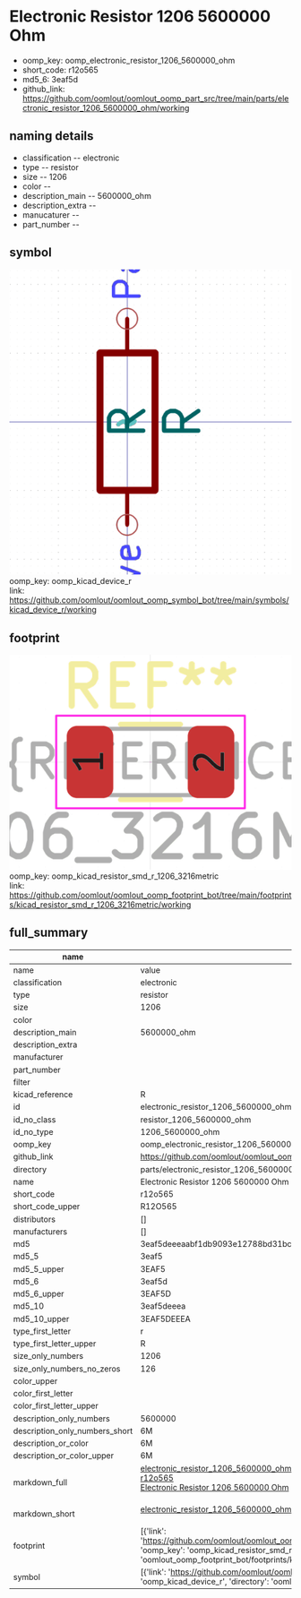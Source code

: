# Electronic Resistor 1206 5600000 Ohm

  
* oomp_key: oomp_electronic_resistor_1206_5600000_ohm 
* short_code: r12o565
* md5_6: 3eaf5d  
* github_link: https://github.com/oomlout/oomlout_oomp_part_src/tree/main/parts/electronic_resistor_1206_5600000_ohm/working  
## naming details
* classification -- electronic
* type -- resistor
* size -- 1206
* color -- 
* description_main -- 5600000_ohm
* description_extra -- 
* manucaturer -- 
* part_number -- 



## symbol

![](symbol/0/working/working_600.png)  
oomp_key: oomp_kicad_device_r  
link: https://github.com/oomlout/oomlout_oomp_symbol_bot/tree/main/symbols/kicad_device_r/working  

## footprint

![](footprint/0/working/working_600.png)  
oomp_key: oomp_kicad_resistor_smd_r_1206_3216metric  
link: https://github.com/oomlout/oomlout_oomp_footprint_bot/tree/main/footprints/kicad_resistor_smd_r_1206_3216metric/working  

## full_summary
| name | value | 
| --- | --- | 
| name | value | 
| classification | electronic | 
| type | resistor | 
| size | 1206 | 
| color |  | 
| description_main | 5600000_ohm | 
| description_extra |  | 
| manufacturer |  | 
| part_number |  | 
| filter |  | 
| kicad_reference | R | 
| id | electronic_resistor_1206_5600000_ohm | 
| id_no_class | resistor_1206_5600000_ohm | 
| id_no_type | 1206_5600000_ohm | 
| oomp_key | oomp_electronic_resistor_1206_5600000_ohm | 
| github_link | https://github.com/oomlout/oomlout_oomp_part_src/tree/main/parts/electronic_resistor_1206_5600000_ohm/working | 
| directory | parts/electronic_resistor_1206_5600000_ohm | 
| name | Electronic Resistor 1206 5600000 Ohm | 
| short_code | r12o565 | 
| short_code_upper | R12O565 | 
| distributors | [] | 
| manufacturers | [] | 
| md5 | 3eaf5deeeaabf1db9093e12788bd31bc | 
| md5_5 | 3eaf5 | 
| md5_5_upper | 3EAF5 | 
| md5_6 | 3eaf5d | 
| md5_6_upper | 3EAF5D | 
| md5_10 | 3eaf5deeea | 
| md5_10_upper | 3EAF5DEEEA | 
| type_first_letter | r | 
| type_first_letter_upper | R | 
| size_only_numbers | 1206 | 
| size_only_numbers_no_zeros | 126 | 
| color_upper |  | 
| color_first_letter |  | 
| color_first_letter_upper |  | 
| description_only_numbers | 5600000 | 
| description_only_numbers_short | 6M | 
| description_or_color | 6M | 
| description_or_color_upper | 6M | 
| markdown_full | [electronic_resistor_1206_5600000_ohm](https://github.com/oomlout/oomlout_oomp_part_src/tree/main/parts/electronic_resistor_1206_5600000_ohm/working)<br>[r12o565](https://github.com/oomlout/oomlout_oomp_part_src/tree/main/parts/electronic_resistor_1206_5600000_ohm/working)<br>[Electronic Resistor 1206 5600000 Ohm](https://github.com/oomlout/oomlout_oomp_part_src/tree/main/parts/electronic_resistor_1206_5600000_ohm/working)<br><br> | 
| markdown_short | [electronic_resistor_1206_5600000_ohm](https://github.com/oomlout/oomlout_oomp_part_src/tree/main/parts/electronic_resistor_1206_5600000_ohm/working)<br><br> | 
| footprint | [{'link': 'https://github.com/oomlout/oomlout_oomp_footprint_bot/tree/main/foootprntss/kicad_resistor_smd_r_1206_3216metric', 'oomp_key': 'oomp_kicad_resistor_smd_r_1206_3216metric', 'directory': 'oomlout_oomp_footprint_bot/footprints/kicad_resistor_smd_r_1206_3216metric//working/working.kicad_mod'}] | 
| symbol | [{'link': 'https://github.com/oomlout/oomlout_oomp_symbol_bot/tree/main/symbols/kicad_device_r', 'oomp_key': 'oomp_kicad_device_r', 'directory': 'oomlout_oomp_symbol_bot/symbols/kicad_device_r//working/working.kicad_sym'}] | 
